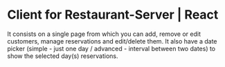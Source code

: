 # Client for Restaurant-Server | React

It consists on a single page from which you can add, remove or edit customers, manage reservations and edit/delete them. It also have a date picker (simple - just one day / advanced - interval between two dates) to show the selected day(s) reservations.
